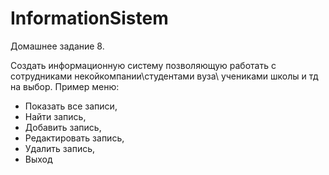 # InformationSistem

Домашнее задание 8.

Создать информационную систему позволяющую работать с сотрудниками некойкомпании\студентами вуза\ учениками школы и тд на выбор.
Пример меню:
- Показать все записи,
- Найти запись,
- Добавить запись,
- Редактировать запись,
- Удалить запись,
- Выход